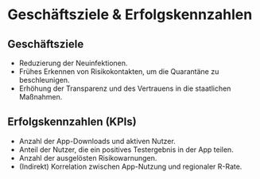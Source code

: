 # Geschäftsziele & Erfolgskennzahlen

## Geschäftsziele
* Reduzierung der Neuinfektionen.
* Frühes Erkennen von Risikokontakten, um die Quarantäne zu beschleunigen.
* Erhöhung der Transparenz und des Vertrauens in die staatlichen Maßnahmen.

## Erfolgskennzahlen (KPIs)
* Anzahl der App-Downloads und aktiven Nutzer.
* Anteil der Nutzer, die ein positives Testergebnis in der App teilen.
* Anzahl der ausgelösten Risikowarnungen.
* (Indirekt) Korrelation zwischen App-Nutzung und regionaler R-Rate.
